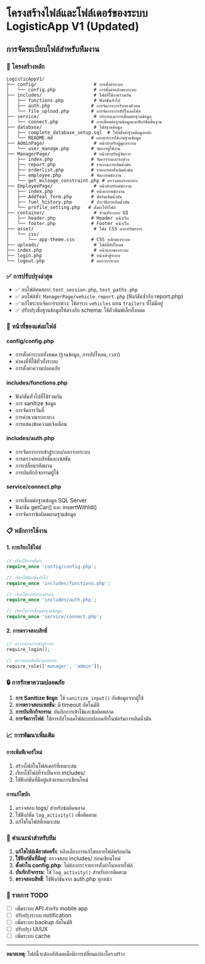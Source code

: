 # โครงสร้างไฟล์และโฟล์เดอร์ของระบบ LogisticApp V1 (Updated)

## การจัดระเบียบไฟล์สำหรับทีมงาน

### 📁 โครงสร้างหลัก

```
LogisticAppV1/
├── config/                     # การตั้งค่าระบบ
│   └── config.php              # การตั้งค่าหลักของระบบ
├── includes/                   # ไฟล์ที่ใช้งานร่วมกัน
│   ├── functions.php           # ฟังก์ชันทั่วไป
│   ├── auth.php               # การจัดการการรับรองตัวตน
│   └── file_upload.php        # การจัดการการอัปโหลดไฟล์
├── service/                    # บริการและการเชื่อมต่อฐานข้อมูล
│   └── connect.php            # การเชื่อมต่อฐานข้อมูลและฟังก์ชันพื้นฐาน
├── database/                   # ไฟล์ฐานข้อมูล
│   ├── complete_database_setup.sql  # ไฟล์ตั้งค่าฐานข้อมูลหลัก
│   └── README.md              # เอกสารการใช้งานฐานข้อมูล
├── AdminPage/                  # หน้าสำหรับผู้ดูแลระบบ
│   └── user_manage.php        # จัดการผู้ใช้งาน
├── ManagerPage/                # หน้าสำหรับผู้จัดการ
│   ├── index.php              # จัดการรถและรถพ่วง
│   ├── report.php             # รายงานการเติมน้ำมัน
│   ├── orderlist.php          # รายการคำสั่งเติมน้ำมัน
│   ├── employee.php           # จัดการพนักงาน
│   └── get_mileage_constraint.php # ตรวจสอบระยะทาง
├── EmployeePage/               # หน้าสำหรับพนักงาน
│   ├── index.php              # หน้าแรกพนักงาน
│   ├── Addfeal_form.php       # ฟอร์มเติมน้ำมัน
│   ├── fuel_history.php       # ประวัติการเติมน้ำมัน
│   └── profile_setting.php   # ตั้งค่าโปรไฟล์
├── container/                  # ส่วนประกอบ UI
│   ├── header.php             # Header หน้าเว็บ
│   └── footer.php             # Footer หน้าเว็บ
├── asset/                      # ไฟล์ CSS และทรัพยากร
│   └── css/
│       └── app-theme.css      # CSS หลักของระบบ
├── uploads/                    # ไฟล์ที่อัปโหลด
├── index.php                   # หน้าแรกของระบบ
├── login.php                  # หน้าเข้าสู่ระบบ
└── logout.php                 # ออกจากระบบ
```

### ✅ การปรับปรุงล่าสุด
- ✅ ลบไฟล์ทดสอบ: `test_session.php`, `test_paths.php`
- ✅ ลบไฟล์ซ้ำ: `ManagerPage/vehicle_report.php` (ฟังก์ชันซ้ำกับ report.php)
- ✅ แก้ไขระบบจัดการรถพ่วง: ใช้ตาราง `vehicles` แทน `trailers` ที่ไม่มีอยู่
- ✅ ปรับปรุงชื่อฐานข้อมูลให้ตรงกับ schema: ใช้ตัวพิมพ์เล็กทั้งหมด

### 🎯 หน้าที่ของแต่ละไฟล์

#### **config/config.php**
- การตั้งค่าระบบทั้งหมด (ฐานข้อมูล, การอัปโหลด, เวลา)
- ค่าคงที่ที่ใช้ทั่วทั้งระบบ
- การตั้งค่าความปลอดภัย

#### **includes/functions.php**
- ฟังก์ชันทั่วไปที่ใช้ร่วมกัน
- การ sanitize ข้อมูล
- การจัดการวันที่
- การคำนวณระยะทาง
- การแสดงข้อความแจ้งเตือน

#### **includes/auth.php**
- การจัดการการเข้าสู่ระบบ/ออกจากระบบ
- การตรวจสอบสิทธิ์และเซสชัน
- การเปลี่ยนรหัสผ่าน
- การบันทึกกิจกรรมผู้ใช้

#### **service/connect.php**
- การเชื่อมต่อฐานข้อมูล SQL Server
- ฟังก์ชัน getCar() และ insertWithId()
- การจัดการข้อผิดพลาดฐานข้อมูล

### 📋 หลักการใช้งาน

#### **1. การเรียกใช้ไฟล์**
```php
// เรียกใช้การตั้งค่า
require_once 'config/config.php';

// เรียกใช้ฟังก์ชันทั่วไป
require_once 'includes/functions.php';

// เรียกใช้การรับรองตัวตน
require_once 'includes/auth.php';

// เรียกใช้การเชื่อมต่อฐานข้อมูล
require_once 'service/connect.php';
```

#### **2. การตรวจสอบสิทธิ์**
```php
// ตรวจสอบการเข้าสู่ระบบ
require_login();

// ตรวจสอบสิทธิ์ตามบทบาท
require_role(['manager', 'admin']);
```

### 🔒 การรักษาความปลอดภัย

1. **การ Sanitize ข้อมูล**: ใช้ `sanitize_input()` กับข้อมูลจากผู้ใช้
2. **การตรวจสอบเซสชัน**: มี timeout อัตโนมัติ
3. **การบันทึกกิจกรรม**: บันทึกการเข้าใช้และข้อผิดพลาด
4. **การจัดการไฟล์**: ใช้การอัปโหลดไฟล์แบบปลอดภัยในฟอร์มการเติมน้ำมัน

### 📈 การพัฒนาเพิ่มเติม

#### **การเพิ่มฟีเจอร์ใหม่**
1. สร้างไฟล์ในโฟล์เดอร์ที่เหมาะสม
2. เรียกใช้ไฟล์ที่จำเป็นจาก includes/
3. ใช้ฟังก์ชันที่มีอยู่แล้วแทนการเขียนใหม่

#### **การแก้ไขบัก**
1. ตรวจสอบ logs/ สำหรับข้อผิดพลาด
2. ใช้ฟังก์ชัน `log_activity()` เพื่อติดตาม
3. แก้ไขในไฟล์ที่เหมาะสม

### 🚀 คำแนะนำสำหรับทีม

1. **แก้ไขไฟล์เดียวต่อครั้ง**: หลีกเลี่ยงการแก้ไขหลายไฟล์พร้อมกัน
2. **ใช้ฟังก์ชันที่มีอยู่**: ตรวจสอบ includes/ ก่อนเขียนใหม่
3. **ตั้งค่าใน config.php**: ไม่ต้องกระจายการตั้งค่าในหลายไฟล์
4. **บันทึกกิจกรรม**: ใช้ `log_activity()` สำหรับการติดตาม
5. **ตรวจสอบสิทธิ์**: ใช้ฟังก์ชันจาก auth.php ทุกหน้า

### 📝 รายการ TODO

- [ ] เพิ่มระบบ API สำหรับ mobile app
- [ ] ปรับปรุงระบบ notification
- [ ] เพิ่มระบบ backup อัตโนมัติ
- [ ] ปรับปรุง UI/UX
- [ ] เพิ่มระบบ cache

---
**หมายเหตุ**: ไฟล์นี้จะต้องอัปเดตเมื่อมีการเปลี่ยนแปลงโครงสร้าง
